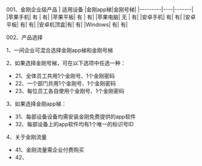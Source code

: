 001、金刚企业级产品
| 适用设备 |金刚app梯|金刚号梯|
|---------|----|-------|
|苹果手机| 有 | 有| 
|苹果平板| 有 | 有| 
|苹果电脑| 无 | 有| 
|安卓手机| 有| 有| 
|安卓平板| 有| 有| 
|安卓机顶盒|有| 有|
|Windows| 有| 有|

002、产品选择

1、一间企业可混合选择金刚app梯和金刚号梯

2、如果选择金刚号梯，可在以下选项中任选一种：
- 21、全体员工共用1个金刚号、1个金刚密码
- 22、一个部门共用1个金刚号、1个金刚密码
- 23、每位员工各自使用个金刚号、1个金刚密码

3、如果选择金刚app梯：
- 31、每部设备设备均需安装金刚免费提供的app软件
- 32、每部设备上的app软件均有1个唯一的标识号ID

4、关于金刚流量
- 41、金刚流量需企业付费购买
- 42、

